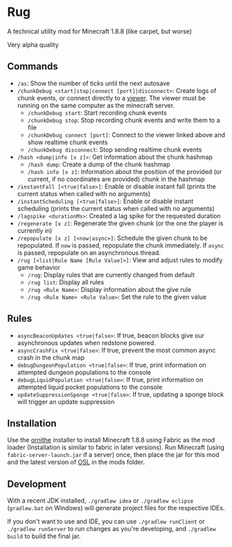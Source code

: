 # Rug
A technical utility mod for Minecraft 1.8.8 (like carpet, but worse)

Very alpha quality

## Commands
- `/as`: Show the number of ticks until the next autosave
- `/chunkDebug <start|stop|connect [port]|disconnect>`: Create logs of chunk events, or connect directly to a [viewer](https://github.com/rpm0618/mc_utils). The viewer must be running on the same computer as the minecraft server.
  - `/chunkDebug start`: Start recording chunk events
  - `/chunkDebug stop`: Stop recording chunk events and write them to a file
  - `/chunkDebug connect [port]`: Connect to the viewer linked above and show realtime chunk events
  - `/chunkDebug disconnect`: Stop sending realtime chunk events
- `/hash <dump|info [x z]>`: Get information about the chunk hashmap
  - `/hash dump`: Create a dump of the chunk hashmap
  - `/hash info [x z]`: Information about the position of the provided (or current, if no coordinates are provided) chunk in the hashmap
- `/instantFall [<true|false>]`: Enable or disable instant fall (prints the current status when called with no arguments)
- `/instantScheduling [<true|false>]`: Enable or disable instant scheduling (prints the current status when called with no arguments)
- `/lagspike <durationMs>`: Created a lag spike for the requested duration
- `/regenerate [x z]`: Regenerate the given chunk (or the one the player is currently in)
- `/repopulate [x z] [<now|async>]`: Schedule the given chunk to be repopulated. If `now` is passed, repopulate the chunk immediately. If `async` is passed, repopulate on an asynchronous thread.
- `/rug [<list|Rule Name [Rule Value]>]`: View and adjust rules to modify game behavior
  - `/rug`: Display rules that are currently changed from default
  - `/rug list`: Display all rules
  - `/rug <Rule Name>`: Display information about the give rule
  - `/rug <Rule Name> <Rule Value>`: Set the rule to the given value

## Rules
- `asyncBeaconUpdates <true|false>`: If true, beacon blocks give our asynchronous updates when redstone powered.
- `asyncCrashFix <true|false>`: If true, prevent the most common async crash in the chunk map
- `debugDungeonPopulation <true|false>`: If true, print information on attempted dungeon populations to the console
- `debugLiquidPopulation <true|false>`: If true, print information on attempted liquid pocket populations to the console
- `updateSuppressionSponge <true|false>`: If true, updating a sponge block will trigger an update suppression

## Installation
Use the [ornithe](https://ornithemc.net/) installer to install Minecraft 1.8.8 using Fabric as the mod loader (Installation is similar to fabric in later versions). 
Run Minecraft (using `fabric-server-launch.jar` if a server) once, then place the jar for this mod and the latest version of [OSL](https://modrinth.com/mod/osl) in the mods folder.

## Development
With a recent JDK installed, `./gradlew idea` or `./gradlew eclipse` (`gradlew.bat` on Windows) will generate project files for the respective IDEs.

If you don't want to use and IDE, you can use `./gradlew runClient` or `./gradlew runServer` to run changes as you're developing, and `./gradlew build` to build the final jar.
